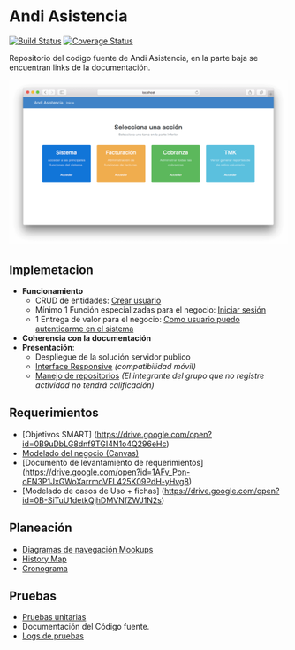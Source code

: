 # Andi Asistencia 
[![Build Status](https://travis-ci.org/ISWPOLI/andi-asistencia.svg?branch=master)](https://travis-ci.org/ISWPOLI/andi-asistencia) [![Coverage Status](https://coveralls.io/repos/github/ISWPOLI/andi-asistencia/badge.svg)](https://coveralls.io/github/ISWPOLI/andi-asistencia)

Repositorio del codigo fuente de Andi Asistencia, en la parte baja se encuentran links de la documentación.


![Screenshot](https://raw.githubusercontent.com/ISWPOLI/andi-asistencia/master/screenshot.png)

## Implemetacion

* **Funcionamiento**
  * CRUD de entidades: [Crear usuario](https://github.com/ISWPOLI/andi-asistencia/blob/master/app/views/devise/registrations/new.html.erb)
  * Mínimo 1 Función especializadas para el negocio: [Iniciar sesión](https://github.com/ISWPOLI/andi-asistencia/blob/master/app/views/devise/sessions/new.html.erb)
  * 1 Entrega de valor para el negocio: [Como usuario puedo autenticarme en el sistema](https://github.com/ISWPOLI/andi-asistencia/blob/master/app/views/devise/sessions/new.html.erb)
* **Coherencia con la documentación**
* **Presentación**:
  * Despliegue de la solución servidor publico
  * [Interface Responsive](https://github.com/ISWPOLI/andi-asistencia/blob/master/app/views/home/index.html.erb) _(compatibilidad móvil)_
  * [Manejo de repositorios](https://github.com/ISWPOLI/andi-asistencia) _(El integrante del grupo que no registre actividad no tendrá calificación)_


## Requerimientos 

* [Objetivos SMART] (https://drive.google.com/open?id=0B9uDbLG8dnf9TGI4N1o4Q296eHc)
* [Modelado del negocio (Canvas)](https://drive.google.com/open?id=0B9uDbLG8dnf9VU1tODN0Ykh4NDQ)
* [Documento de levantamiento de requerimientos] (https://drive.google.com/open?id=1AFv_Pon-oEN3P1JxGWoXarrmoVFL425K09PdH-yHvg8)
* [Modelado de casos de Uso + fichas] (https://drive.google.com/open?id=0B-SiTuU1detkQjhDMVNfZWJ1N2s)


## Planeación
* [Diagramas de navegación Mookups](https://drive.google.com/open?id=0B9PsQjWzsUurbEdEdko4dzVhbmc)
* [History Map](https://drive.google.com/open?id=0B-SiTuU1detkVk9SaTZYUVZodkE)
* [Cronograma](https://docs.google.com/document/d/14m6GY5nKakbwQHCX5ANURBFHd-0sPZAmuHOAJBfGJEQ/edit?usp=sharing)


## Pruebas
* [Pruebas unitarias](https://github.com/ISWPOLI/andi-asistencia/blob/master/test/controllers/home_controller_test.rb)
* Documentación del Código fuente.
* [Logs de pruebas](https://travis-ci.org/ISWPOLI/andi-asistencia/builds)




